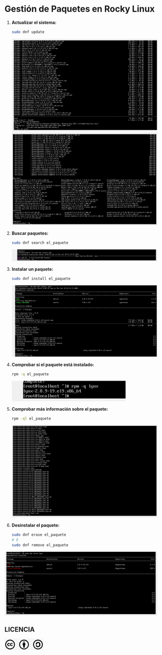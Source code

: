 # Gestión de Paquetes en Rocky Linux

1. **Actualizar el sistema:**
    ```bash
    sudo dnf update
    ```

    ![Licencia](img/imagen_2024-01-30_221557034.png)
    ![Licencia](img/imagen_2024-01-30_221754537.png)
   

3. **Buscar paquetes:**
    ```bash
    sudo dnf search el_paquete
    ```
   ![Licencia](img/imagen_2024-01-30_222155319.png)

4. **Instalar un paquete:**
    ```bash
    sudo dnf install el_paquete
    ```
     ![Licencia](img/imagen_2024-01-30_222536891.png)
    
  
5. **Comprobar si el paquete está instalado:**
    ```bash
    rpm -q el_paquete
    ```
    ![Licencia](img/imagen_2024-01-30_222827495.png)
    
6. **Comprobar más información sobre el paquete:**
    ```bash
    rpm -ql el_paquete
    ```
     ![Licencia](img/imagen_2024-01-30_223354484.png)

7. **Desinstalar el paquete:**
    ```bash
    sudo dnf erase el_paquete
    # O
    sudo dnf remove el_paquete
    ```
![Licencia](img/imagen_2024-01-30_223719662.png)
    


    
## LICENCIA
![Licencia](img/licencia.png)
